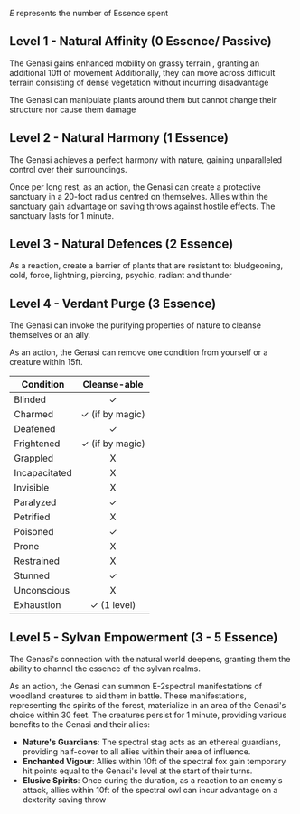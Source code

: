 *E* represents the number of Essence spent
## Level 1 - Natural Affinity (0 Essence/ Passive)
The Genasi gains enhanced mobility on grassy terrain , granting an additional 10ft of movement
Additionally, they can move across difficult terrain consisting of dense vegetation without incurring disadvantage

The Genasi can manipulate plants around them but cannot change their structure nor cause them damage
## Level 2 - Natural Harmony (1 Essence)
The Genasi achieves a perfect harmony with nature, gaining unparalleled control over their surroundings.

Once per long rest, as an action, the Genasi can create a protective sanctuary in a 20-foot radius centred on themselves. Allies within the sanctuary gain advantage on saving throws against hostile effects. The sanctuary lasts for 1 minute.
## Level 3 - Natural Defences (2 Essence)
As a reaction, create a barrier of plants that are resistant to: bludgeoning, cold, force, lightning, piercing, psychic, radiant and thunder
## Level 4 - Verdant Purge (3 Essence)
The Genasi can invoke the purifying properties of nature to cleanse themselves or an ally. 

As an action, the Genasi can remove one condition from yourself or a creature within 15ft.

| Condition | Cleanse-able |
| ---- | :--: |
| Blinded | ✓ |
| Charmed | ✓ (if by magic) |
| Deafened | ✓ |
| Frightened | ✓ (if by magic) |
| Grappled | X |
| Incapacitated | X |
| Invisible | X |
| Paralyzed | ✓ |
| Petrified | X |
| Poisoned | ✓ |
| Prone | X |
| Restrained | X |
| Stunned | ✓ |
| Unconscious | X |
| Exhaustion | ✓ (1 level) |

## Level 5 - Sylvan Empowerment (3 - 5 Essence)
The Genasi's connection with the natural world deepens, granting them the ability to channel the essence of the sylvan realms.

As an action, the Genasi can summon E-2spectral manifestations of woodland creatures to aid them in battle. These manifestations, representing the spirits of the forest, materialize in an area of the Genasi's choice within 30 feet. The creatures persist for 1 minute, providing various benefits to the Genasi and their allies:
- **Nature's Guardians**: The spectral stag acts as an ethereal guardians, providing half-cover to all allies within their area of influence.
- **Enchanted Vigour**: Allies within 10ft of the spectral fox gain temporary hit points equal to the Genasi's level at the start of their turns.
- **Elusive Spirits**: Once during the duration, as a reaction to an enemy's attack, allies within 10ft of the spectral owl can incur advantage on a dexterity saving throw